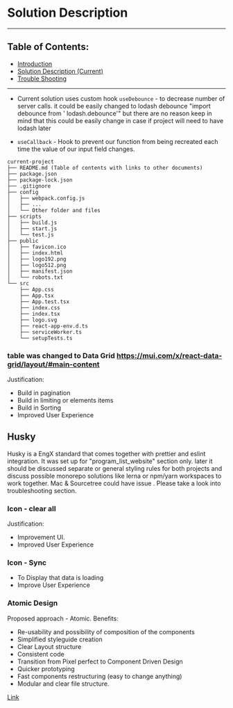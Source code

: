 # Solution Description

---

## Table of Contents:

- [Introduction](./01-introduction.md)
- [Solution Description (Current)](./02-solution-description.md)
- [Trouble Shooting](./03-troubleshooting.md)

---

- Current solution uses custom hook `useDebounce` - to decrease number of server
  calls. it could be easily changed to lodash debounce "import debounce from '
  lodash.debounce'"
  but there are no reason keep in mind that this could be easily change in case
  if project will need to have lodash later

- `useCallback` - Hook to prevent our function from being recreated each time
  the value of our input field changes.

```
current-project
├── README.md (Table of contents with links to other documents)
├── package.json
├── package-lock.json
├── .gitignore
├── config
│   ├── webpack.config.js
│   ├── ...
│   └── Other folder and files
├── scripts
│   ├── build.js
│   ├── start.js
│   └── test.js
├── public
│   ├── favicon.ico
│   ├── index.html
│   ├── logo192.png
│   ├── logo512.png
│   ├── manifest.json
│   └── robots.txt
└── src
    ├── App.css
    ├── App.tsx
    ├── App.test.tsx
    ├── index.css
    ├── index.tsx
    ├── logo.svg
    ├── react-app-env.d.ts
    ├── serviceWorker.ts
    └── setupTests.ts
```

### table was changed to Data Grid https://mui.com/x/react-data-grid/layout/#main-content

Justification:

- Build in pagination
- Build in limiting or elements items
- Build in Sorting
- Improved User Experience

## Husky

Husky is a EngX standard that comes together with prettier and eslint
integration. It was set up for "program_list_website" section only. later it
should be discussed separate or general styling rules for both projects and
discuss possible monorepo solutions like lerna or npm/yarn workspaces to work
together. Mac & Sourcetree could have issue . Please take a look into
troubleshooting section.

### Icon - clear all

Justification:

- Improvement UI.
- Improved User Experience

### Icon - Sync

- To Display that data is loading
- Improve User Experience

### Atomic Design

Proposed approach - Atomic. Benefits:

- Re-usability and possibility of composition of the components
- Simplified styleguide creation
- Clear Layout structure
- Consistent code
- Transition from Pixel perfect to Component Driven Design
- Quicker prototyping
- Fast components restructuring (easy to change anything)
- Modular and clear file structure.

[Link]([https://atomicdesign.bradfrost.com/)

##

